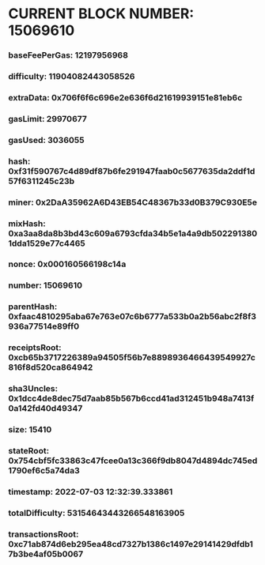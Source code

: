 # CURRENT BLOCK NUMBER: 15069610

### baseFeePerGas: 12197956968
### difficulty: 11904082443058526
### extraData: 0x706f6f6c696e2e636f6d21619939151e81eb6c
### gasLimit: 29970677
### gasUsed: 3036055
### hash: 0xf31f590767c4d89df87b6fe291947faab0c5677635da2ddf1d57f6311245c23b
### miner: 0x2DaA35962A6D43EB54C48367b33d0B379C930E5e
### mixHash: 0xa3aa8da8b3bd43c609a6793cfda34b5e1a4a9db5022913801dda1529e77c4465
### nonce: 0x000160566198c14a
### number: 15069610
### parentHash: 0xfaac4810295aba67e763e07c6b6777a533b0a2b56abc2f8f3936a77514e89ff0
### receiptsRoot: 0xcb65b3717226389a94505f56b7e8898936466439549927c816f8d520ca864942
### sha3Uncles: 0x1dcc4de8dec75d7aab85b567b6ccd41ad312451b948a7413f0a142fd40d49347
### size: 15410
### stateRoot: 0x754cbf5fc33863c47fcee0a13c366f9db8047d4894dc745ed1790ef6c5a74da3
### timestamp: 2022-07-03 12:32:39.333861
### totalDifficulty: 53154643443266548163905
### transactionsRoot: 0xc71ab874d6eb295ea48cd7327b1386c1497e29141429dfdb17b3be4af05b0067
